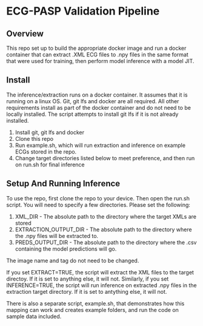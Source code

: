 # ECG-PASP Validation Pipeline

## Overview
This repo set up to build the appropriate docker image and run a docker container that can extract .XML ECG files to .npy files in the same format that were used for training, then perform model inference with a model JIT.

## Install 
The inference/extraction runs on a docker container. It assumes that it is running on a linux OS. Git, git lfs and docker are all required. All other requirements install as part of the docker container and do not need to be locally installed. The script attempts to install git lfs if it is not already installed.

1) Install git, git lfs and docker
2) Clone this repo
3) Run example.sh, which will run extraction and inference on example ECGs stored in the repo.
4) Change target directories listed below to meet preference, and then run on run.sh for final inference

## Setup And Running Inference

To use the repo, first clone the repo to your device. Then open the run.sh script. You will need to specify a few directories. Please set the following: 

1) XML_DIR - The absolute path to the directory where the target XMLs are stored 
2) EXTRACTION_OUTPUT_DIR - The absolute path to the directory where the .npy files will be extracted to. 
3) PREDS_OUTPUT_DIR - The absolute path to the directory where the .csv containing the model predictions will go. 

The image name and tag do not need to be changed. 

If you set EXTRACT=TRUE, the script will extract the XML files to the target directoy. If it is set to anything else, it will not. Similarly, if you set INFERENCE=TRUE, the script will run inference on extracted .npy files in the extraction target directory. If it is set to antything else, it will not. 

There is also a separate script, example.sh, that demonstrates how this mapping can work and creates example folders, and run the code on sample data included. 